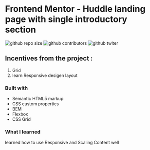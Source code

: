 # Frontend Mentor - Huddle landing page with single introductory section

![github repo size](https://img.shields.io/github/repo-size/AliBearr/card-component)
![github contributors](https://img.shields.io/github/contributors/AliBearr/card-component)
![github twiter](https://img.shields.io/twitter/follow/Alibearrr?style=social)

<!-- ![podcast preview](./design/desktop-preview.jpg) -->

## Incentives from the project :

1. Grid
2. learn Responsive desigen layout

### Built with

- Semantic HTML5 markup
- CSS custom properties
- BEM
- Flexbox
- CSS Grid

### What I learned

learned how to use Responsive and Scaling Content well

